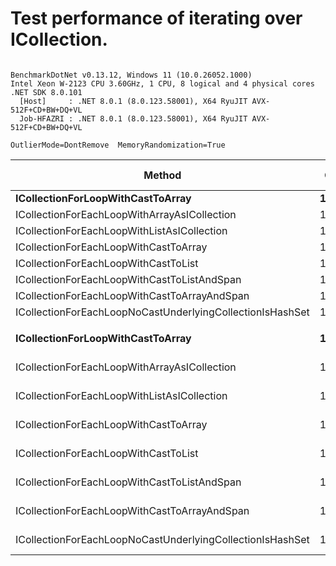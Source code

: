 # Test performance of iterating over ICollection.

```

BenchmarkDotNet v0.13.12, Windows 11 (10.0.26052.1000)
Intel Xeon W-2123 CPU 3.60GHz, 1 CPU, 8 logical and 4 physical cores
.NET SDK 8.0.101
  [Host]     : .NET 8.0.1 (8.0.123.58001), X64 RyuJIT AVX-512F+CD+BW+DQ+VL
  Job-HFAZRI : .NET 8.0.1 (8.0.123.58001), X64 RyuJIT AVX-512F+CD+BW+DQ+VL

OutlierMode=DontRemove  MemoryRandomization=True  

```
| Method                                                    | Count  | Mean           | Error          | StdDev          | Median         | Ratio | RatioSD | Gen0   | Allocated | Alloc Ratio |
|---------------------------------------------------------- |------- |---------------:|---------------:|----------------:|---------------:|------:|--------:|-------:|----------:|------------:|
| **ICollectionForLoopWithCastToArray**                         | **10**     |       **8.260 ns** |      **0.2652 ns** |       **0.7820 ns** |       **7.968 ns** |  **1.00** |    **0.00** |      **-** |         **-** |          **NA** |
| ICollectionForEachLoopWithArrayAsICollection              | 10     |      35.997 ns |      1.5504 ns |       4.5713 ns |      34.223 ns |  4.40 |    0.73 | 0.0074 |      32 B |          NA |
| ICollectionForEachLoopWithListAsICollection               | 10     |      50.477 ns |      1.9486 ns |       5.7455 ns |      48.438 ns |  6.15 |    0.83 | 0.0092 |      40 B |          NA |
| ICollectionForEachLoopWithCastToArray                     | 10     |       7.683 ns |      0.3875 ns |       1.1425 ns |       7.334 ns |  0.94 |    0.15 |      - |         - |          NA |
| ICollectionForEachLoopWithCastToList                      | 10     |      12.259 ns |      0.4333 ns |       1.2776 ns |      11.989 ns |  1.50 |    0.20 |      - |         - |          NA |
| ICollectionForEachLoopWithCastToListAndSpan               | 10     |       8.951 ns |      0.3649 ns |       1.0758 ns |       8.566 ns |  1.09 |    0.15 |      - |         - |          NA |
| ICollectionForEachLoopWithCastToArrayAndSpan              | 10     |       7.010 ns |      0.4223 ns |       1.2451 ns |       6.669 ns |  0.86 |    0.18 |      - |         - |          NA |
| ICollectionForEachLoopNoCastUnderlyingCollectionIsHashSet | 10     |      62.799 ns |      2.4518 ns |       7.2293 ns |      60.809 ns |  7.68 |    1.25 | 0.0092 |      40 B |          NA |
|                                                           |        |                |                |                 |                |       |         |        |           |             |
| **ICollectionForLoopWithCastToArray**                         | **100000** | **153,221.874 ns** |  **3,041.7087 ns** |   **8,428.5605 ns** | **153,355.273 ns** |  **1.00** |    **0.00** |      **-** |         **-** |          **NA** |
| ICollectionForEachLoopWithArrayAsICollection              | 100000 | 239,202.620 ns | 11,108.1366 ns |  32,752.5914 ns | 226,282.153 ns |  1.58 |    0.25 |      - |      32 B |          NA |
| ICollectionForEachLoopWithListAsICollection               | 100000 | 331,337.549 ns | 19,846.7992 ns |  58,518.7352 ns | 311,830.591 ns |  2.20 |    0.41 |      - |      40 B |          NA |
| ICollectionForEachLoopWithCastToArray                     | 100000 | 151,079.233 ns |  3,016.1736 ns |   6,869.3536 ns | 151,540.820 ns |  0.99 |    0.08 |      - |         - |          NA |
| ICollectionForEachLoopWithCastToList                      | 100000 | 166,390.001 ns |  4,075.1070 ns |  12,015.5450 ns | 162,763.940 ns |  1.10 |    0.11 |      - |         - |          NA |
| ICollectionForEachLoopWithCastToListAndSpan               | 100000 | 151,261.844 ns |  2,995.1079 ns |   7,784.6836 ns | 151,160.498 ns |  0.99 |    0.07 |      - |         - |          NA |
| ICollectionForEachLoopWithCastToArrayAndSpan              | 100000 | 150,688.917 ns |  2,973.5464 ns |   5,511.6589 ns | 151,038.623 ns |  0.98 |    0.07 |      - |         - |          NA |
| ICollectionForEachLoopNoCastUnderlyingCollectionIsHashSet | 100000 | 468,197.918 ns | 35,811.7629 ns | 105,591.7908 ns | 417,217.725 ns |  3.11 |    0.74 |      - |      40 B |          NA |
